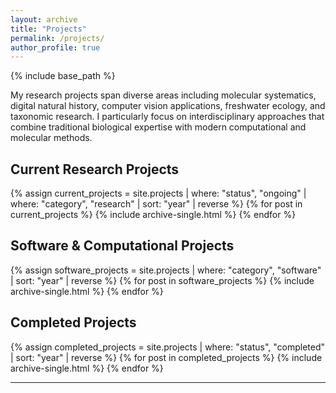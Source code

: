 ```yaml
---
layout: archive
title: "Projects"
permalink: /projects/
author_profile: true
---
```


{% include base_path %}

My research projects span diverse areas including molecular systematics, digital natural history, computer vision applications, freshwater ecology, and taxonomic research. I particularly focus on interdisciplinary approaches that combine traditional biological expertise with modern computational and molecular methods.

## Current Research Projects

{% assign current_projects = site.projects | where: "status", "ongoing" | where: "category", "research" | sort: "year" | reverse %}
{% for post in current_projects %}
  {% include archive-single.html %}
{% endfor %}

## Software & Computational Projects

{% assign software_projects = site.projects | where: "category", "software" | sort: "year" | reverse %}
{% for post in software_projects %}
  {% include archive-single.html %}
{% endfor %}

## Completed Projects

{% assign completed_projects = site.projects | where: "status", "completed" | sort: "year" | reverse %}
{% for post in completed_projects %}
  {% include archive-single.html %}
{% endfor %}

---
